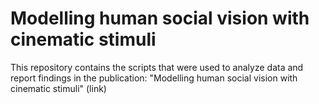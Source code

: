 # Modelling human social vision with cinematic stimuli

This repository contains the scripts that were used to analyze data and report findings in the publication: "Modelling human social vision with cinematic stimuli" (link)
